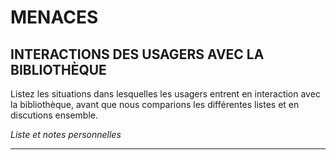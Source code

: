 # MENACES

## INTERACTIONS DES USAGERS AVEC LA BIBLIOTHÈQUE

Listez les situations dans lesquelles les usagers entrent en interaction avec la bibliothèque, avant que nous comparions les différentes listes et en discutions ensemble.

*Liste et notes personnelles*
___
